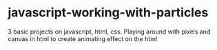 # javascript-working-with-particles
3 basic projects on javascript, html, css. Playing around with pixels and canvas in html to create animating effect on the html
